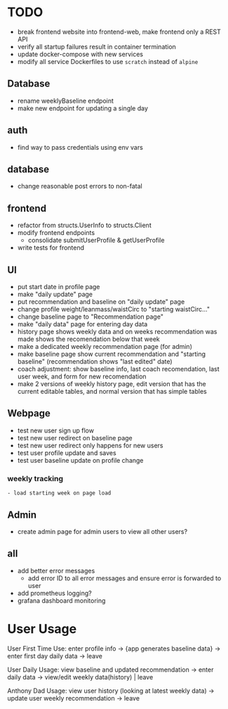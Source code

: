 # TODO

- break frontend website into frontend-web, make frontend only a REST API
- verify all startup failures result in container termination 
- update docker-compose with new services
- modify all service Dockerfiles to use `scratch` instead of `alpine`

## Database
- rename weeklyBaseline endpoint
- make new endpoint for updating a single day

## auth
- find way to pass credentials using env vars

## database
- change reasonable post errors to non-fatal

## frontend
- refactor from structs.UserInfo to structs.Client
- modify frontend endpoints
    - consolidate submitUserProfile & getUserProfile
- write tests for frontend
## UI
- put start date in profile page
- make "daily update" page
- put recommendation and baseline on "daily update" page
- change profile weight/leanmass/waistCirc to "starting waistCirc..."
- change baseline page to "Recommendation page" 
- make "daily data" page for entering day data
- history page shows weekly data and on weeks  recommendation was made shows the recomendation below that week
- make a dedicated weekly recommendation page (for admin)
- make baseline page show current recommendation and "starting baseline" (recommendation shows "last edited" date)
- coach adjustment: show baseline info, last coach recomendation, last user week, and form for new recomendation
- make 2 versions of weekly history page, edit version that has the current editable tables, and normal version that has simple tables

## Webpage
- test new user sign up flow
- test new user redirect on baseline page
- test new user redirect only happens for new users
- test user profile update and saves
- test user baseline update on profile change
### weekly tracking
    - load starting week on page load

## Admin
- create admin page for admin users to view all other users?

## all
- add better error messages
    - add error ID to all error messages and ensure error is forwarded to user
- add prometheus logging?
- grafana dashboard monitoring



# User Usage
User First Time Use:
enter profile info -> {app generates baseline data} -> enter first day daily data -> leave

User Daily Usage:
view baseline and updated recommendation -> enter daily data -> view/edit weekly data(history) | leave

Anthony Dad Usage:
view user history (looking at latest weekly data) -> update user weekly recommendation -> leave
